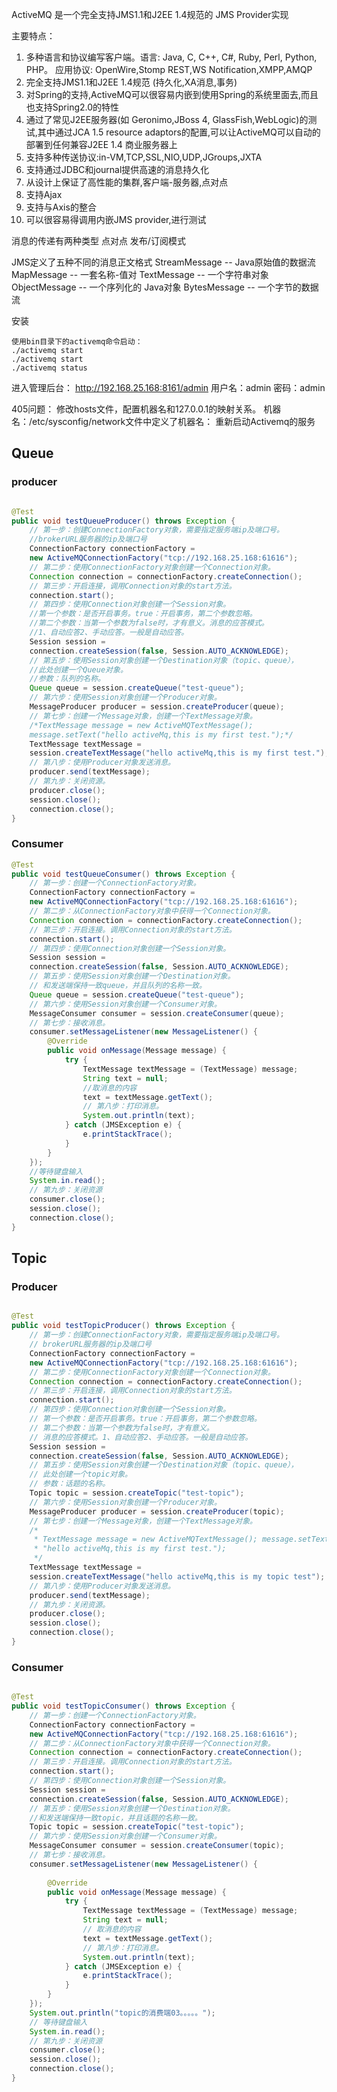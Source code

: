 ActiveMQ 是一个完全支持JMS1.1和J2EE 1.4规范的 JMS Provider实现

主要特点：
1. 多种语言和协议编写客户端。语言: Java, C, C++, C#, Ruby, Perl, Python, PHP。
应用协议: OpenWire,Stomp REST,WS Notification,XMPP,AMQP
2. 完全支持JMS1.1和J2EE 1.4规范 (持久化,XA消息,事务)
3. 对Spring的支持,ActiveMQ可以很容易内嵌到使用Spring的系统里面去,而且也支持Spring2.0的特性
4. 通过了常见J2EE服务器(如 Geronimo,JBoss 4, GlassFish,WebLogic)的测试,其中通过JCA 1.5 			resource adaptors的配置,可以让ActiveMQ可以自动的部署到任何兼容J2EE 1.4 商业服务器上
5. 支持多种传送协议:in-VM,TCP,SSL,NIO,UDP,JGroups,JXTA
6. 支持通过JDBC和journal提供高速的消息持久化
7. 从设计上保证了高性能的集群,客户端-服务器,点对点
8. 支持Ajax
9. 支持与Axis的整合
10. 可以很容易得调用内嵌JMS provider,进行测试


消息的传递有两种类型
	点对点
	发布/订阅模式

JMS定义了五种不同的消息正文格式
	StreamMessage -- Java原始值的数据流
	MapMessage -- 一套名称-值对
	TextMessage -- 一个字符串对象
	ObjectMessage -- 一个序列化的 Java对象
	BytesMessage -- 一个字节的数据流

安装
```shell
使用bin目录下的activemq命令启动：
./activemq start
./activemq start
./activemq status
```
进入管理后台：
http://192.168.25.168:8161/admin
用户名：admin
密码：admin

405问题：
修改hosts文件，配置机器名和127.0.0.1的映射关系。
机器名：/etc/sysconfig/network文件中定义了机器名：
重新启动Activemq的服务


## Queue
### producer
```java

@Test
public void testQueueProducer() throws Exception {
    // 第一步：创建ConnectionFactory对象，需要指定服务端ip及端口号。
    //brokerURL服务器的ip及端口号
    ConnectionFactory connectionFactory = 
    new ActiveMQConnectionFactory("tcp://192.168.25.168:61616");
    // 第二步：使用ConnectionFactory对象创建一个Connection对象。
    Connection connection = connectionFactory.createConnection();
    // 第三步：开启连接，调用Connection对象的start方法。
    connection.start();
    // 第四步：使用Connection对象创建一个Session对象。
    //第一个参数：是否开启事务。true：开启事务，第二个参数忽略。
    //第二个参数：当第一个参数为false时，才有意义。消息的应答模式。
    //1、自动应答2、手动应答。一般是自动应答。
    Session session = 
    connection.createSession(false, Session.AUTO_ACKNOWLEDGE);
    // 第五步：使用Session对象创建一个Destination对象（topic、queue），
    //此处创建一个Queue对象。
    //参数：队列的名称。
    Queue queue = session.createQueue("test-queue");
    // 第六步：使用Session对象创建一个Producer对象。
    MessageProducer producer = session.createProducer(queue);
    // 第七步：创建一个Message对象，创建一个TextMessage对象。
    /*TextMessage message = new ActiveMQTextMessage();
    message.setText("hello activeMq,this is my first test.");*/
    TextMessage textMessage = 
    session.createTextMessage("hello activeMq,this is my first test.");
    // 第八步：使用Producer对象发送消息。
    producer.send(textMessage);
    // 第九步：关闭资源。
    producer.close();
    session.close();
    connection.close();
}

```

### Consumer

```java
@Test
public void testQueueConsumer() throws Exception {
    // 第一步：创建一个ConnectionFactory对象。
    ConnectionFactory connectionFactory = 
    new ActiveMQConnectionFactory("tcp://192.168.25.168:61616");
    // 第二步：从ConnectionFactory对象中获得一个Connection对象。
    Connection connection = connectionFactory.createConnection();
    // 第三步：开启连接。调用Connection对象的start方法。
    connection.start();
    // 第四步：使用Connection对象创建一个Session对象。
    Session session = 
    connection.createSession(false, Session.AUTO_ACKNOWLEDGE);
    // 第五步：使用Session对象创建一个Destination对象。
    // 和发送端保持一致queue，并且队列的名称一致。
    Queue queue = session.createQueue("test-queue");
    // 第六步：使用Session对象创建一个Consumer对象。
    MessageConsumer consumer = session.createConsumer(queue);
    // 第七步：接收消息。
    consumer.setMessageListener(new MessageListener() {
        @Override
        public void onMessage(Message message) {
            try {
                TextMessage textMessage = (TextMessage) message;
                String text = null;
                //取消息的内容
                text = textMessage.getText();
                // 第八步：打印消息。
                System.out.println(text);
            } catch (JMSException e) {
                e.printStackTrace();
            }
        }
    });
    //等待键盘输入
    System.in.read();
    // 第九步：关闭资源
    consumer.close();
    session.close();
    connection.close();
}

```

## Topic

### Producer
```java

@Test
public void testTopicProducer() throws Exception {
    // 第一步：创建ConnectionFactory对象，需要指定服务端ip及端口号。
    // brokerURL服务器的ip及端口号
    ConnectionFactory connectionFactory = 
    new ActiveMQConnectionFactory("tcp://192.168.25.168:61616");
    // 第二步：使用ConnectionFactory对象创建一个Connection对象。
    Connection connection = connectionFactory.createConnection();
    // 第三步：开启连接，调用Connection对象的start方法。
    connection.start();
    // 第四步：使用Connection对象创建一个Session对象。
    // 第一个参数：是否开启事务。true：开启事务，第二个参数忽略。
    // 第二个参数：当第一个参数为false时，才有意义。
    // 消息的应答模式。1、自动应答2、手动应答。一般是自动应答。
    Session session = 
    connection.createSession(false, Session.AUTO_ACKNOWLEDGE);
    // 第五步：使用Session对象创建一个Destination对象（topic、queue），
    // 此处创建一个topic对象。
    // 参数：话题的名称。
    Topic topic = session.createTopic("test-topic");
    // 第六步：使用Session对象创建一个Producer对象。
    MessageProducer producer = session.createProducer(topic);
    // 第七步：创建一个Message对象，创建一个TextMessage对象。
    /*
     * TextMessage message = new ActiveMQTextMessage(); message.setText(
     * "hello activeMq,this is my first test.");
     */
    TextMessage textMessage = 
    session.createTextMessage("hello activeMq,this is my topic test");
    // 第八步：使用Producer对象发送消息。
    producer.send(textMessage);
    // 第九步：关闭资源。
    producer.close();
    session.close();
    connection.close();
}

```
### Consumer
```java

@Test
public void testTopicConsumer() throws Exception {
    // 第一步：创建一个ConnectionFactory对象。
    ConnectionFactory connectionFactory = 
    new ActiveMQConnectionFactory("tcp://192.168.25.168:61616");
    // 第二步：从ConnectionFactory对象中获得一个Connection对象。
    Connection connection = connectionFactory.createConnection();
    // 第三步：开启连接。调用Connection对象的start方法。
    connection.start();
    // 第四步：使用Connection对象创建一个Session对象。
    Session session = 
    connection.createSession(false, Session.AUTO_ACKNOWLEDGE);
    // 第五步：使用Session对象创建一个Destination对象。
    //和发送端保持一致topic，并且话题的名称一致。
    Topic topic = session.createTopic("test-topic");
    // 第六步：使用Session对象创建一个Consumer对象。
    MessageConsumer consumer = session.createConsumer(topic);
    // 第七步：接收消息。
    consumer.setMessageListener(new MessageListener() {
     
        @Override
        public void onMessage(Message message) {
            try {
                TextMessage textMessage = (TextMessage) message;
                String text = null;
                // 取消息的内容
                text = textMessage.getText();
                // 第八步：打印消息。
                System.out.println(text);
            } catch (JMSException e) {
                e.printStackTrace();
            }
        }
    });
    System.out.println("topic的消费端03。。。。。");
    // 等待键盘输入
    System.in.read();
    // 第九步：关闭资源
    consumer.close();
    session.close();
    connection.close();
}

```
